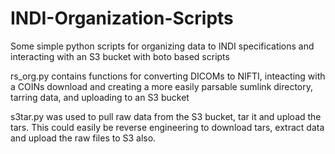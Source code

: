 INDI-Organization-Scripts
=========================

Some simple python scripts for organizing data to INDI specifications and interacting with an S3 bucket with boto based scripts

rs_org.py contains functions for converting DICOMs to NIFTI, inteacting with a COINs download and creating a more easily parsable sumlink directory, tarring data, and uploading to an S3 bucket

s3tar.py was used to pull raw data from the S3 bucket, tar it and upload the tars. This could easily be reverse engineering to download tars, extract data and upload the raw files to S3 also.


